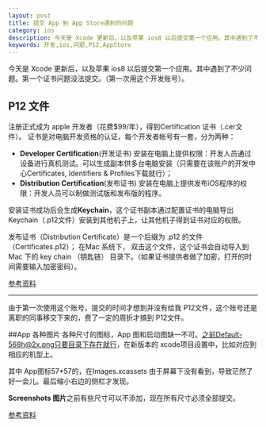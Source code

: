 ```yaml
---
layout: post
title: 提交 App 到 App Store遇到的问题
category: ios
description: 今天是 Xcode 更新后，以及苹果 ios8 以后提交第一个应用。其中遇到了不少问题。第一个证书问题没法提交。第二个就是各种图片问题。
keywords: 开发,ios,问题,P12,AppStore
---  
```


今天是 Xcode 更新后，以及苹果 ios8 以后提交第一个应用。其中遇到了不少问题。第一个证书问题没法提交。（第一次用这个开发账号）。

## P12 文件 

注册正式成为 apple 开发者（花费$99/年），得到Certification 证书（.cer文件）。 证书是对电脑开发资格的认证，每个开发者帐号有一套，分为两种： 

-  **Developer Certification**(开发证书) 安装在电脑上提供权限：开发人员通过设备进行真机测试。可以生成副本供多台电脑安装（只需要在该账户的开发中心Certificates, Identifiers & Profiles下载就行）；
- **Distribution Certification**(发布证书) 安装在电脑上提供发布iOS程序的权限：开发人员可以制做测试版和发布版的程序。

安装证书成功后会生成**Keychain**，这个证书副本通过配置证书的电脑导出Keychain（.p12文件）安装到其他机子上，让其他机子得到证书对应的权限。

发布证书（Distribution Certificate）是一个后缀为 .p12 的文件（Certificates.p12）； 在Mac 系统下， 双击这个文件，这个证书会自动导入到 Mac 下的 key chain （钥匙链） 目录下。（如果证书提供者做了加密，打开的时间需要输入加密密码）。

[参考资料](http://blog.csdn.net/gtncwy/article/details/8617788)

---
由于第一次使用这个账号，提交的时间才想到并没有给我 P12文件，这个账号还是离职的同事移交下来的，费了一定的周折才搞到 P12文件。

##App 各种图片
各种尺寸的图标，App 图和启动图缺一不可。之前Default-568h@2x.png只要目录下存在就行，在新版本的 xcode项目设置中，比如对应到相应的机型上。

其中 App图标57*57的，在Images.xcassets 由于屏幕下没有看到，导致茫然了好一会儿。最后缩小右边的侧栏才发现。

**Screenshots 图片**之前有些尺寸可以不添加，现在所有尺寸必须全部提交。

[参考资料](https://developer.apple.com/library/ios/documentation/UserExperience/Conceptual/MobileHIG/IconMatrix.html)


